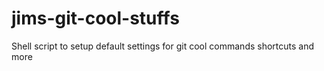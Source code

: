 # jims-git-cool-stuffs
Shell script to setup default settings for git cool commands shortcuts and more
